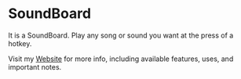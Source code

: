 # SoundBoard
It is a SoundBoard. Play any song or sound you want at the press of a hotkey.

Visit my [Website](http://betaleaf.net/SoundBoard) for more info, including available features, uses, and important notes.
